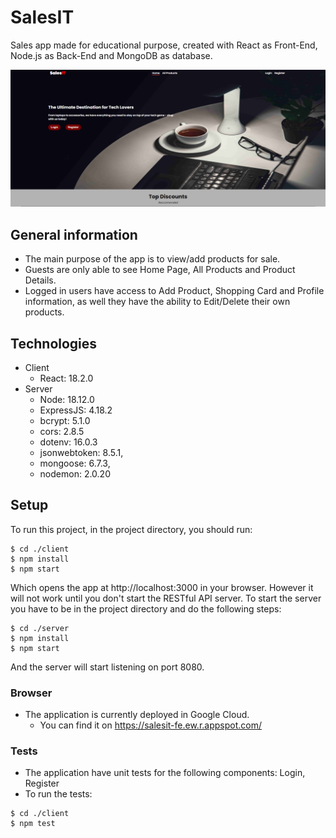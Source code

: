 # SalesIT
Sales app made for educational purpose, created with React as Front-End, Node.js as Back-End and MongoDB as database.

<p align="center">
  <img style="text-align: center" src="./client/public/githubsite.png" width="550" title="project-image">
</p>
 
## General information
* The main purpose of the app is to view/add products for sale.
* Guests are only able to see Home Page, All Products and Product Details.
* Logged in users have access to Add Product, Shopping Card and Profile information, as well they have the ability to Edit/Delete their own products.

## Technologies 
* Client
    * React: 18.2.0
* Server
    * Node: 18.12.0
    * ExpressJS: 4.18.2
    * bcrypt: 5.1.0
    * cors: 2.8.5
    * dotenv: 16.0.3
    * jsonwebtoken: 8.5.1,
    * mongoose: 6.7.3,
    * nodemon: 2.0.20

## Setup
To run this project, in the project directory, you should run:

```
$ cd ./client
$ npm install
$ npm start
```
Which opens the app at http://localhost:3000 in your browser.
However it will not work until you don't start the RESTful API server.
To start the server you have to be in the project directory and do the following steps:

```
$ cd ./server
$ npm install
$ npm start
```

And the server will start listening on port 8080.

### Browser
* The application is currently deployed in Google Cloud.
    * You can find it on https://salesit-fe.ew.r.appspot.com/

### Tests
* The application have unit tests for the following components: Login, Register
* To run the tests: 
```
$ cd ./client
$ npm test
```